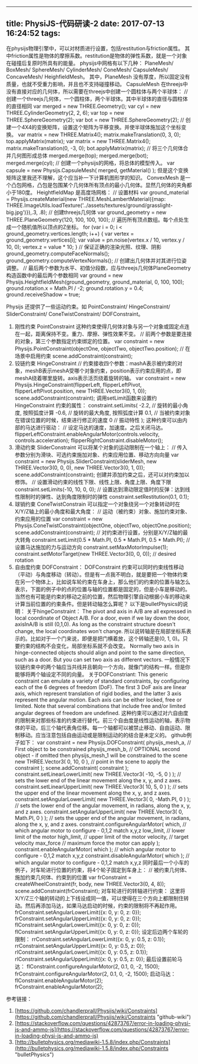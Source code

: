 
---
title: PhysiJS-代码研读-2
date: 2017-07-13 16:24:52
tags:
---

在physijs物理引擎中，可以对材质进行设置，包括restitution与friction属性。
其中friction属性是物体的摩擦系数。restitution是物体的弹性系数，就是一个对象在碰撞后复原时所具有的能量。
physijs中网格有以下几种：
PlaneMesh/ BoxMesh/ SphereMesh/ CylinderMesh/ ConeMesh/ CapsuleMesh/ ConcaveMesh/ HeighfieldMesh。
其中，PlaneMesh 没有厚度，所以固定没有质量，也就不受重力影响，并且也不支持碰撞移动。
CapsuleMesh 在threejs中没有直接对应的几何体，所以需要在threejs中创建一个圆柱体与两个半球体：
	// 创建一个threejs几何体，一个圆柱体，两个半球体。其中半球体的直径与圆柱体的直径相同
    var merged = new THREE.Geometry();
    var cyl = new THREE.CylinderGeometry(2, 2, 6);
    var top = new THREE.SphereGeometry(2);
    var bot = new THREE.SphereGeometry(2);
	// 创建一个4X4的变换矩阵，设置这个矩阵为平移变换。并使半球体施加这个坐标变换。
    var matrix = new THREE.Matrix4();
    matrix.makeTranslation(0, 3, 0);
    top.applyMatrix(matrix);
    var matrix = new THREE.Matrix4();
    matrix.makeTranslation(0, -3, 0);
    bot.applyMatrix(matrix);
    // 将三个几何体合并几何图形成总体
    merged.merge(top);
    merged.merge(bot);
    merged.merge(cyl);
    // 创建一个physijs的网格，将总体的模型传入。
    var capsule = new Physijs.CapsuleMesh(
            merged,
            getMaterial()
    );
但是这个变换矩阵这里我还不理解，这个应当补一下计算机图形学的知识。
ConvexMesh 是一个凸包网格，凸包是包围某个几何体所有顶点的最小几何体。显然几何体的夹角都小于180度。
HeightfieldMap 是高度场网格：
	// 设置材料
    var ground_material = Physijs.createMaterial(new THREE.MeshLambertMaterial({map: THREE.ImageUtils.loadTexture('../assets/textures/ground/grasslight-big.jpg')}),.3, .8);
	// 创建threejs几何体
    var ground_geometry = new THREE.PlaneGeometry(120, 100, 100, 100);
	// 遍历所有顶点数组。每个点处生成一个随机值所以顶点的Z坐标。
    for (var i = 0; i < ground_geometry.vertices.length; i++) {
        var vertex = ground_geometry.vertices[i];
        var value = pn.noise(vertex.x / 10, vertex.y / 10, 0);
        vertex.z = value * 10;
    }
	// 保证正确的渲染光照、纹理、阴影
    ground_geometry.computeFaceNormals();
    ground_geometry.computeVertexNormals();
	// 创建出几何体并对其进行位姿调整。
	// 最后两个参数为水平、初值分段数，应与threejs几何体PlaneGeometry构造函数中的最后两个参数相同
    var ground = new Physijs.HeightfieldMesh(ground_geometry, ground_material, 0, 100, 100);
    ground.rotation.x = Math.PI / -2;
    ground.rotation.y = 0.4;
    ground.receiveShadow = true;

Physijs 还提供了一些运动约束。如 PointConstraint/ HingeConstraint/ SliderConstraint/ ConeTwistConstraint/ DOFConstraint。
1. 刚性约束 PointConstraint
这种约束使得几何体对象与另一个对象或固定点连在一起，距离保持不变。重力、摩擦、弹性效果不变。
	// 前两个参数是要连接的对象，第三个参数指定约束绑定的位置。
    var constraint = new Physijs.PointConstraint(objectOne, objectTwo, objectTwo.position);
	// 在场景中启用约束
    scene.addConstraint(constraint);
2. 铰链约束 HingeConstraint
	// 约束接收四个参数：mashA表示被约束的对象，meshB表示meshA受哪个对象约束，position表示约束应用的点，即meshA绕着哪里旋转。axis表示活页绕着旋转的轴。
    var constraint = new Physijs.HingeConstraint(flipperLeft, flipperLeftPivot, flipperLeftPivot.position, new THREE.Vector3(0, 1, 0));
    scene.addConstraint(constraint);
调用setLimit函数来设置约 HingeConstraint 约束的属性：
    constraint.setLimits(
            -2.2, // 旋转的最小角度, 按照弧度计算
            -0.6, // 旋转的最大角度, 按照弧度计算
            0.1, // 当被约束对象在错误位置的时候，结束进行修正的速度
            0 // 振动特性
    );
这种约束可以由内部的马达进行驱动：
	// 设定马达的速度，加速度。之后关闭马达。
    flipperLeftConstraint.enableAngularMotor(controls.velocity, controls.acceleration);
    flipperRightConstraint.disableMotor();
3. 滑动约束 SliderConstraint
可以将某个对象的运动限制在一个轴上：
	// 传入参数分别为滑块、可选约束施加对象、约束应用位置、移动方向向量
    var constraint = new Physijs.SliderConstraint(sliderMesh, new THREE.Vector3(0, 0, 0), new THREE.Vector3(0, 1, 0));
    scene.addConstraint(constraint);
创建并添加约束之后，还可以对约束加以修饰。
	// 设置滑动约束的线性下限、线性上限、角度上限、角度下限
    constraint.setLimits(-10, 10, 0, 0);
	// 设置达到滑动限定值时的反弹：达到线性限制时的弹性、达到角度限制时的弹性
    constraint.setRestitution(0.1, 0.1);
4. 球销约束 ConeTwistConstrain
可以指定一个对象绕另一个对象转动时在X/Y/Z轴上的最小角度和最大角度：
	// 运动（被约束）对象、施加约束对象、约束应用的位置
    var constraint = new Physijs.ConeTwistConstraint(objectOne, objectTwo, objectOne.position);
    scene.addConstraint(constraint);
    // 对约束进行设置，分别是X/Y/Z轴的最大转角
    constraint.setLimit(0.5 * Math.PI, 0.5 * Math.PI, 0.5 * Math.PI);
	// 设置马达施加的力与运动方向
    constraint.setMaxMotorImpulse(1);
    constraint.setMotorTarget(new THREE.Vector3(0, 0, 0)); // desired rotation
5. 自由度约束 DOFConstraint：
DOFConstraint 约束可以同时约束线性移动（平动）与角度移动（转动）。但是有一点我不明白，就是要把一个物体约束在另一个物体上，比如说车轮约束在车身上，那么他们的约束的位置与轴怎么表示，下面的例子中的点的位置与轴的位置都是固定的，但是小车是移动的。当然也有可能是约束的移动之前的位置，然后物理引擎自动根据小车的移动来计算当前位置的约束条件。但是转动轴怎么算呢？
以下是bulletPhysics的说明：
关于hingeConstraint：
The pivot and axis in A/B are all expressed in local coordinate of Object A/B. For a door, even if we lay down the door, axisInA/B is still (0,1,0). 
As long as the constraint structure doesn't change, the local coordinates won't change.
所以说转轴是在局部坐标系表示的。比如对于一个门来说，即便是把门横着放，这个转轴还是(0, 1, 0)。只要约束的结构不会变化，局部坐标系就不会改变。
Normally two axis in hinge-connected objects should align and point to the same direction, such as a door. But you can set two axis as different vectors.
一般情况下铰链约束中的两个轴应当共线并且朝向一个方向，就像门的结构一样。但是你能够将两个轴设定不同的向量。
关于DOFConstriant:
This generic constraint can emulate a variety of standard constraints, by configuring each of the 6 degrees of freedom (DoF). The first 3 DoF axis are linear axis, which represent translation of rigid bodies, and the latter 3 axis represent the angular motion. Each axis can be either locked, free or limited. Note that several combinations that include free and/or limited angular degrees of freedom are undefined. 
这种约束可以通过对六自由度的限制来对那些标准的约束进行替代。前三个自由度是线性运动的轴，表示物体的平动，后三个轴代表角位移。每一个轴都可以被禁止移动、自由运动、限制移动。应当注意包括自由运动或是限制运动的的结合是未定义的。
github例子如下：
	var constraint = new Physijs.DOFConstraint(
	    physijs_mesh_a, // First object to be constrained
	    physijs_mesh_b, // OPTIONAL second object - if omitted then physijs_mesh_1 will be constrained to the scene
	    new THREE.Vector3( 0, 10, 0 ), // point in the scene to apply the constraint
	);
	scene.addConstraint( constraint );
	constraint.setLinearLowerLimit( new THREE.Vector3( -10, -5, 0 ) ); // sets the lower end of the linear movement along the x, y, and z axes.
	constraint.setLinearUpperLimit( new THREE.Vector3( 10, 5, 0 ) ); // sets the upper end of the linear movement along the x, y, and z axes.
	constraint.setAngularLowerLimit( new THREE.Vector3( 0, -Math.PI, 0 ) ); // sets the lower end of the angular movement, in radians, along the x, y, and z axes.
	constraint.setAngularUpperLimit( new THREE.Vector3( 0, Math.PI, 0 ) ); // sets the upper end of the angular movement, in radians, along the x, y, and z axes.
	constraint.configureAngularMotor(
	    which, // which angular motor to configure - 0,1,2 match x,y,z
	    low_limit, // lower limit of the motor
	    high_limit, // upper limit of the motor
	    velocity, // target velocity
	    max_force // maximum force the motor can apply
	);
	constraint.enableAngularMotor( which ); // which angular motor to configure - 0,1,2 match x,y,z
	constraint.disableAngularMotor( which ); // which angular motor to configure - 0,1,2 match x,y,z
同时最后一个小车的例子，对车轮进行位置的约束，将4个轮子固定到车身上：
	// 被约束几何体、施加约束几何体、约束到的位置
    var frConstraint = createWheelConstraint(fr, body, new THREE.Vector3(0, 4, 8));
    scene.addConstraint(frConstraint);
对车轮进行的转轴进行约束：
这里将X/Y/Z三个轴的转动的上下线设成同一值，可以使得在三个方向上都限制住转动。然后再添加马达，如果马达启动的时候，约束的限制将不再起作用。
    frConstraint.setAngularLowerLimit({x: 0, y: 0, z: 0});
    frConstraint.setAngularUpperLimit({x: 0, y: 0, z: 0});
    flConstraint.setAngularLowerLimit({x: 0, y: 0, z: 0});
    flConstraint.setAngularUpperLimit({x: 0, y: 0, z: 0});
设定后边两个车轮的限制：
    rrConstraint.setAngularLowerLimit({x: 0, y: 0.5, z: 0.1});
    rrConstraint.setAngularUpperLimit({x: 0, y: 0.5, z: 0});
    rlConstraint.setAngularLowerLimit({x: 0, y: 0.5, z: 0.1});
    rlConstraint.setAngularUpperLimit({x: 0, y: 0.5, z: 0});
最后设置前轮马达：
    flConstraint.configureAngularMotor(2, 0.1, 0, -2, 1500);
    frConstraint.configureAngularMotor(2, 0.1, 0, -2, 1500);
启动马达：
    flConstraint.enableAngularMotor(2);
    frConstraint.enableAngularMotor(2);




参考链接：
1. [https://github.com/chandlerprall/Physijs/wiki/Constraints](https://github.com/chandlerprall/Physijs/wiki/Constraints "github-wiki")
2. [https://stackoverflow.com/questions/42873767/error-in-loading-physi-js-and-ammo-js](https://stackoverflow.com/questions/42873767/error-in-loading-physi-js-and-ammo-js)
3. [http://bulletphysics.org/mediawiki-1.5.8/index.php/Constraints](http://bulletphysics.org/mediawiki-1.5.8/index.php/Constraints "bulletPhysics")